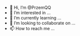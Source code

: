 - 👋 Hi, I’m @PrzemQQ
- 👀 I’m interested in ...
- 🌱 I’m currently learning ...
- 💞️ I’m looking to collaborate on ...
- 📫 How to reach me ...

<!---
PrzemQQ/PrzemQQ is a ✨ special ✨ repository because its `README.md` (this file) appears on your GitHub profile.
You can click the Preview link to take a look at your changes.
--->
